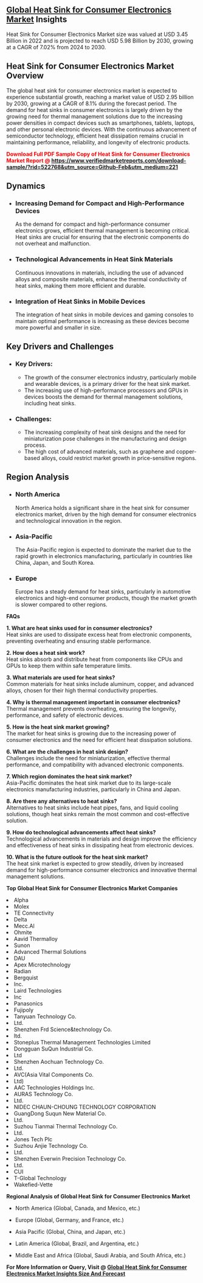 <h2><a href="https://www.verifiedmarketreports.com/download-sample/?rid=522768&amp;utm_source=Github&amp;utm_medium=221" target="_blank">Global Heat Sink for Consumer Electronics Market</a> Insights</h2><p>Heat Sink for Consumer Electronics Market size was valued at USD 3.45 Billion in 2022 and is projected to reach USD 5.98 Billion by 2030, growing at a CAGR of 7.02% from 2024 to 2030.</p><p> <h2>Heat Sink for Consumer Electronics Market Overview</h2> <p>The global heat sink for consumer electronics market is expected to experience substantial growth, reaching a market value of USD 2.95 billion by 2030, growing at a CAGR of 8.1% during the forecast period. The demand for heat sinks in consumer electronics is largely driven by the growing need for thermal management solutions due to the increasing power densities in compact devices such as smartphones, tablets, laptops, and other personal electronic devices. With the continuous advancement of semiconductor technology, efficient heat dissipation remains crucial in maintaining performance, reliability, and longevity of electronic products.</p> <p><strong><p><span class=""><span style="color: #ff0000;"><strong>Download Full PDF Sample Copy of Heat Sink for Consumer Electronics Market Report</strong> @ </span><a href="https://www.verifiedmarketreports.com/download-sample/?rid=522768&amp;utm_source=Github-Feb&amp;utm_medium=221" target="_blank">https://www.verifiedmarketreports.com/download-sample/?rid=522768&amp;utm_source=Github-Feb&amp;utm_medium=221</a></span></p></strong></p> <h2>Dynamics</h2> <ul> <li><h3>Increasing Demand for Compact and High-Performance Devices</h3> As the demand for compact and high-performance consumer electronics grows, efficient thermal management is becoming critical. Heat sinks are crucial for ensuring that the electronic components do not overheat and malfunction. </li> <li><h3>Technological Advancements in Heat Sink Materials</h3> Continuous innovations in materials, including the use of advanced alloys and composite materials, enhance the thermal conductivity of heat sinks, making them more efficient and durable. </li> <li><h3>Integration of Heat Sinks in Mobile Devices</h3> The integration of heat sinks in mobile devices and gaming consoles to maintain optimal performance is increasing as these devices become more powerful and smaller in size. </li> </ul> <h2>Key Drivers and Challenges</h2> <ul> <li><h3>Key Drivers:</h3> <ul> <li>The growth of the consumer electronics industry, particularly mobile and wearable devices, is a primary driver for the heat sink market.</li> <li>The increasing use of high-performance processors and GPUs in devices boosts the demand for thermal management solutions, including heat sinks.</li> </ul> </li> <li><h3>Challenges:</h3> <ul> <li>The increasing complexity of heat sink designs and the need for miniaturization pose challenges in the manufacturing and design process.</li> <li>The high cost of advanced materials, such as graphene and copper-based alloys, could restrict market growth in price-sensitive regions.</li> </ul> </li> </ul> <h2>Region Analysis</h2> <ul> <li><h3>North America</h3> North America holds a significant share in the heat sink for consumer electronics market, driven by the high demand for consumer electronics and technological innovation in the region. </li> <li><h3>Asia-Pacific</h3> The Asia-Pacific region is expected to dominate the market due to the rapid growth in electronics manufacturing, particularly in countries like China, Japan, and South Korea. </li> <li><h3>Europe</h3> Europe has a steady demand for heat sinks, particularly in automotive electronics and high-end consumer products, though the market growth is slower compared to other regions.</h3> </li> </ul> <p><strong>FAQs</strong></p> <p><strong>1. What are heat sinks used for in consumer electronics?</strong><br>Heat sinks are used to dissipate excess heat from electronic components, preventing overheating and ensuring stable performance.</p> <p><strong>2. How does a heat sink work?</strong><br>Heat sinks absorb and distribute heat from components like CPUs and GPUs to keep them within safe temperature limits.</p> <p><strong>3. What materials are used for heat sinks?</strong><br>Common materials for heat sinks include aluminum, copper, and advanced alloys, chosen for their high thermal conductivity properties.</p> <p><strong>4. Why is thermal management important in consumer electronics?</strong><br>Thermal management prevents overheating, ensuring the longevity, performance, and safety of electronic devices.</p> <p><strong>5. How is the heat sink market growing?</strong><br>The market for heat sinks is growing due to the increasing power of consumer electronics and the need for efficient heat dissipation solutions.</p> <p><strong>6. What are the challenges in heat sink design?</strong><br>Challenges include the need for miniaturization, effective thermal performance, and compatibility with advanced electronic components.</p> <p><strong>7. Which region dominates the heat sink market?</strong><br>Asia-Pacific dominates the heat sink market due to its large-scale electronics manufacturing industries, particularly in China and Japan.</p> <p><strong>8. Are there any alternatives to heat sinks?</strong><br>Alternatives to heat sinks include heat pipes, fans, and liquid cooling solutions, though heat sinks remain the most common and cost-effective solution.</p> <p><strong>9. How do technological advancements affect heat sinks?</strong><br>Technological advancements in materials and design improve the efficiency and effectiveness of heat sinks in dissipating heat from electronic devices.</p> <p><strong>10. What is the future outlook for the heat sink market?</strong><br>The heat sink market is expected to grow steadily, driven by increased demand for high-performance consumer electronics and innovative thermal management solutions.</p> </p><p><strong>Top Global Heat Sink for Consumer Electronics Market Companies</strong></p><div data-test-id=""><p><li>Alpha</li><li> Molex</li><li> TE Connectivity</li><li> Delta</li><li> Mecc.Al</li><li> Ohmite</li><li> Aavid Thermalloy</li><li> Sunon</li><li> Advanced Thermal Solutions</li><li> DAU</li><li> Apex Microtechnology</li><li> Radian</li><li> Bergquist</li><li>Inc.</li><li> Laird Technologies</li><li>Inc</li><li> Panasonics</li><li> Fujipoly</li><li> Tanyuan Technology Co.</li><li>Ltd.</li><li> Shenzhen Frd Science&technology Co.</li><li>ltd.</li><li> Stoneplus Thermal Management Technologies Limited</li><li> Dongguan SuQun Industrial Co.</li><li>Ltd</li><li> Shenzhen Aochuan Technology Co.</li><li> Ltd.</li><li> AVC(Asia Vital Components Co.</li><li> Ltd)</li><li> AAC Technologies Holdings Inc.</li><li> AURAS Technology Co.</li><li>Ltd.</li><li> NIDEC CHAUN-CHOUNG TECHNOLOGY CORPORATION</li><li> GuangDong Suqun New Material Co.</li><li>Ltd.</li><li> Suzhou Tianmai Thermal Technology Co.</li><li> Ltd.</li><li> Jones Tech Plc</li><li> Suzhou Anjie Technology Co.</li><li>Ltd.</li><li> Shenzhen Everwin Precision Technology Co.</li><li>Ltd.</li><li> CUI</li><li> T-Global Technology</li><li> Wakefied-Vette</li></p><div><strong>Regional Analysis of&nbsp;Global Heat Sink for Consumer Electronics Market</strong></div><ul><li dir="ltr"><p dir="ltr">North America&nbsp;(Global, Canada, and Mexico, etc.)</p></li><li dir="ltr"><p dir="ltr">Europe (Global, Germany, and France, etc.)</p></li><li dir="ltr"><p dir="ltr">Asia Pacific&nbsp;(Global, China, and Japan, etc.)</p></li><li dir="ltr"><p dir="ltr">Latin America&nbsp;(Global, Brazil, and Argentina, etc.)</p></li><li dir="ltr">Middle East and Africa&nbsp;(Global, Saudi Arabia, and South Africa, etc.)</li></ul><p><strong>For More Information or Query, Visit @&nbsp;</strong><strong><a href="https://www.verifiedmarketreports.com/product/heat-sink-for-consumer-electronics-market/?utm_source=Github&amp;utm_medium=221" target="_blank">Global Heat Sink for Consumer Electronics Market Insights Size And Forecast</a></strong></p></div>
